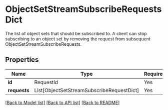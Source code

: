 # ObjectSetStreamSubscribeRequestsDict

The list of object sets that should be subscribed to. A client can stop subscribing to an object set 
by removing the request from subsequent ObjectSetStreamSubscribeRequests.


## Properties
| Name | Type | Required | Description |
| ------------ | ------------- | ------------- | ------------- |
**id** | RequestId | Yes |  |
**requests** | List[ObjectSetStreamSubscribeRequestDict] | Yes |  |


[[Back to Model list]](../../../README.md#models-v1-link) [[Back to API list]](../../README.md#documentation-for-api-endpoints) [[Back to README]](../../README.md)
